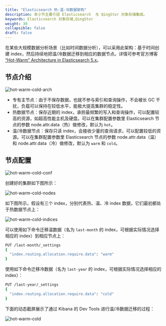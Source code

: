 ```yaml
---
title: "Elasticsearch 热-温-冷数据架构"
description: 本小节主要介绍 Elasticsearch  与 QingStor 对象存储集成。
keywords: Elasticsearch 对象存储,QingStor
weight: 30
collapsible: false
draft: false
---
```


在某些大规模数据分析场景（比如时间数据分析），可以采用此架构：基于时间创建 index，然后持续地把温/冷数据迁移到相应的数据节点。详情可参考官方博客 [“Hot-Warm” Architecture in Elasticsearch 5.x](https://www.elastic.co/blog/hot-warm-architecture-in-elasticsearch-5-x)。

## 节点介绍

![hot-warm-cold-arch](../../images/hot-warm-cold-arch.png)

* 专有主节点：由于不保存数据，也就不参与索引和查询操作，不会被长 GC 干扰，负载可以保持在较低水平，能极大提高集群的稳定性。
* 热数据节点：保存近期的 index，承担最频繁的写入和查询操作，可以配置较高的资源，如超高性能主机及硬盘。可以在集群配置参数里 Elasticsearch 节点的参数 node.attr.data（热）做修改，默认为 `hot`。
* 温/冷数据节点：保存只读 index，会接收少量的查询请求，可以配置较低的资源。可以在集群配置参数里 Elasticsearch 节点的参数 node.attr.data（温）和 node.attr.data（冷）做修改，默认为 `warm` 和 `cold`。

## 节点配置

![hot-warm-cold-conf](../../images/hot-warm-cold-conf.png)

创建好的集群如下图所示：

![hot-warm-cold-nodes](../../images/hot-warm-cold-nodes.png)

如下图所示，假设有三个 index，分别代表热、温、冷 index 数据，它们最初都处于热数据节点上：

![hot-warm-cold-indices](../../images/hot-warm-cold-indices.png)

可以使用如下命令迁移温数据（名为 `last-month` 的 index，可根据实际情况选择相应的 index）到相应节点上：

```bash
PUT /last-month/_settings
{
  "index.routing.allocation.require.data": "warm"
}
```

使用如下命令迁移冷数据（名为 `last-year` 的 index，可根据实际情况选择相应的 index）：

```bash
PUT /last-year/_settings
{
  "index.routing.allocation.require.data": "cold"
}
```

下面的动态截屏展示了通过 Kibana 的 Dev Tools 进行温/冷数据迁移的过程：

![hot-warm-cold](../../images/hot-warm-cold.gif)

